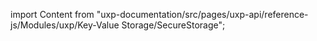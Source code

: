 
import Content from "uxp-documentation/src/pages/uxp-api/reference-js/Modules/uxp/Key-Value Storage/SecureStorage";

<Content query="product=xd"/>
